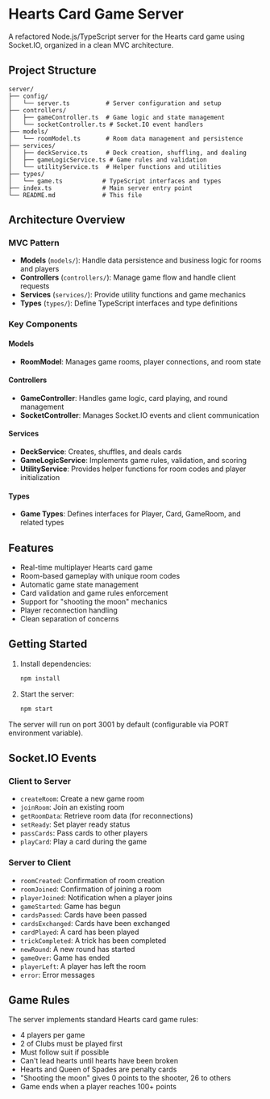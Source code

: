 # Hearts Card Game Server

A refactored Node.js/TypeScript server for the Hearts card game using Socket.IO, organized in a clean MVC architecture.

## Project Structure

```
server/
├── config/
│   └── server.ts          # Server configuration and setup
├── controllers/
│   ├── gameController.ts  # Game logic and state management
│   └── socketController.ts # Socket.IO event handlers
├── models/
│   └── roomModel.ts       # Room data management and persistence
├── services/
│   ├── deckService.ts     # Deck creation, shuffling, and dealing
│   ├── gameLogicService.ts # Game rules and validation
│   └── utilityService.ts  # Helper functions and utilities
├── types/
│   └── game.ts           # TypeScript interfaces and types
├── index.ts              # Main server entry point
└── README.md             # This file
```

## Architecture Overview

### MVC Pattern

- **Models** (`models/`): Handle data persistence and business logic for rooms and players
- **Controllers** (`controllers/`): Manage game flow and handle client requests
- **Services** (`services/`): Provide utility functions and game mechanics
- **Types** (`types/`): Define TypeScript interfaces and type definitions

### Key Components

#### Models

- **RoomModel**: Manages game rooms, player connections, and room state

#### Controllers

- **GameController**: Handles game logic, card playing, and round management
- **SocketController**: Manages Socket.IO events and client communication

#### Services

- **DeckService**: Creates, shuffles, and deals cards
- **GameLogicService**: Implements game rules, validation, and scoring
- **UtilityService**: Provides helper functions for room codes and player initialization

#### Types

- **Game Types**: Defines interfaces for Player, Card, GameRoom, and related types

## Features

- Real-time multiplayer Hearts card game
- Room-based gameplay with unique room codes
- Automatic game state management
- Card validation and game rules enforcement
- Support for "shooting the moon" mechanics
- Player reconnection handling
- Clean separation of concerns

## Getting Started

1. Install dependencies:

   ```bash
   npm install
   ```

2. Start the server:
   ```bash
   npm start
   ```

The server will run on port 3001 by default (configurable via PORT environment variable).

## Socket.IO Events

### Client to Server

- `createRoom`: Create a new game room
- `joinRoom`: Join an existing room
- `getRoomData`: Retrieve room data (for reconnections)
- `setReady`: Set player ready status
- `passCards`: Pass cards to other players
- `playCard`: Play a card during the game

### Server to Client

- `roomCreated`: Confirmation of room creation
- `roomJoined`: Confirmation of joining a room
- `playerJoined`: Notification when a player joins
- `gameStarted`: Game has begun
- `cardsPassed`: Cards have been passed
- `cardsExchanged`: Cards have been exchanged
- `cardPlayed`: A card has been played
- `trickCompleted`: A trick has been completed
- `newRound`: A new round has started
- `gameOver`: Game has ended
- `playerLeft`: A player has left the room
- `error`: Error messages

## Game Rules

The server implements standard Hearts card game rules:

- 4 players per game
- 2 of Clubs must be played first
- Must follow suit if possible
- Can't lead hearts until hearts have been broken
- Hearts and Queen of Spades are penalty cards
- "Shooting the moon" gives 0 points to the shooter, 26 to others
- Game ends when a player reaches 100+ points
